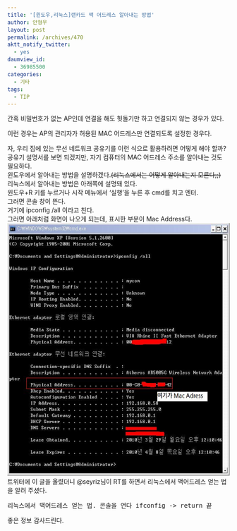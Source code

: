 ```yaml
---
title: '[윈도우,리눅스]랜카드 맥 어드레스 알아내는 방법'
author: 안형우
layout: post
permalink: /archives/470
aktt_notify_twitter:
  - yes
daumview_id:
  - 36985500
categories:
  - 기타
tags:
  - TIP
---
```

간혹 비밀번호가 없는 AP인데 연결을 해도 헛돌기만 하고 연결되지 않는 경우가 있다. <div>
  이런 경우는 AP의 관리자가 허용된 MAC 어드레스만 연결되도록 설정한 경우다.
</div>

<div>
  자, 우리 집에 있는 무선 네트워크 공유기를 이런 식으로 활용하려면 어떻게 해야 할까?
</div>

<div>
  공유기 설명서를 보면 되겠지만, 자기 컴퓨터의 MAC 어드레스 주소를 알아내는 것도 필요하다.
</div>

<div>
  윈도우에서 알아내는 방법을 설명하겠다.<s>(리눅스에서는 어떻게 알아내는지 모른다;;)</s>
</div>

<div>
  리눅스에서 알아내는 방법은 아래쪽에 설명돼 있다.
</div>

<div>
  윈도우+R 키를 누르거나 시작 메뉴에서 &#8216;실행&#8217;을 누른 후 cmd를 치고 엔터.
</div>

<div>
  그러면 콘솔 창이 뜬다.
</div>

<div>
  거기에 ipconfig /all 이라고 친다.
</div>

<div>
  그러면 아래처럼 화면이 나오게 되는데, 표시한 부분이 Mac Address다.
</div>

<div>
  <img src="/uploads/legacy/old-images/1/cfile9.uf.11086D494D4BC8D52E13F4.jpg" class="aligncenter" width="580" height="573" alt="" />
</div>

<div>
  트위터에 이 글을 올렸더니 @seyriz님이 RT를 하면서 리눅스에서 맥어드레스 얻는 법을 알려 주셨다.
</div>

<div>
  <pre class="brush:plain">리눅스에서 맥어드레스 얻는 법. 콘솔을 연다 ifconfig -&gt; return 끝 </pre>
</div>

<div>
  좋은 정보 감사드린다.
</div>